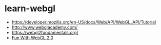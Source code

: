 # learn-webgl

* https://developer.mozilla.org/en-US/docs/Web/API/WebGL_API/Tutorial
* http://www.webglacademy.com/
* https://webgl2fundamentals.org/
* [Fun With WebGL 2.0](https://www.youtube.com/playlist?list=PLMinhigDWz6emRKVkVIEAaePW7vtIkaIF)
